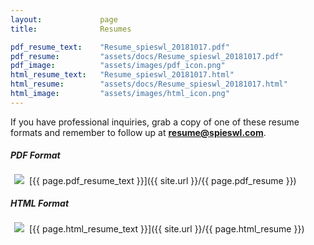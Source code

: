 ```yaml
---
layout:             page
title:              Resumes

pdf_resume_text:    "Resume_spieswl_20181017.pdf"
pdf_resume:         "assets/docs/Resume_spieswl_20181017.pdf"
pdf_image:          "assets/images/pdf_icon.png"
html_resume_text:   "Resume_spieswl_20181017.html"
html_resume:        "assets/docs/Resume_spieswl_20181017.html"
html_image:         "assets/images/html_icon.png"
---
```


If you have professional inquiries, grab a copy of one of these resume formats and remember to follow up at **resume@spieswl.com**.

##### PDF Format 

<img src="{{ site.url }}/{{ page.pdf_image }}" style="float: left; padding: 2px 2px 2px 2px; margin: -4px 6px 4px 4px">
[{{ page.pdf_resume_text }}]({{ site.url }}/{{ page.pdf_resume }})

##### HTML Format 

<img src="{{ site.url }}/{{ page.html_image }}" style="float: left; padding: 2px 2px 2px 2px; margin: -4px 6px 4px 4px">
[{{ page.html_resume_text }}]({{ site.url }}/{{ page.html_resume }})
